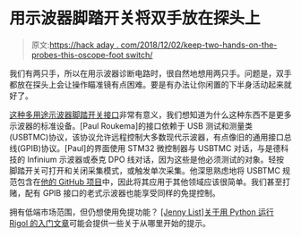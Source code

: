 # 用示波器脚踏开关将双手放在探头上

> 原文:[https://hack aday . com/2018/12/02/keep-two-hands-on-the-probes-this-oscope-foot switch/](https://hackaday.com/2018/12/02/keep-both-hands-on-the-probes-with-this-oscilloscope-footswitch/)

我们有两只手，所以在用示波器诊断电路时，很自然地想用两只手。问题是，双手都放在探头上会让操作瞄准镜有点困难。要是有办法让你闲置的下半身活动起来就好了。

[这种多用途示波器脚踏开关接口](https://twitter.com/roukemap/status/1066811243237904384)非常有意义，我们想知道为什么这种东西不是更多示波器的标准设备。[Paul Roukema]的接口依赖于 USB 测试和测量类(USBTMC)协议，该协议允许远程控制大多数现代示波器，有点像旧的通用接口总线(GPIB)协议。[Paul]的界面使用 STM32 微控制器与 USBTMC 对话，与是德科技的 Infinium 示波器或泰克 DPO 线对话，因为这些是他必须测试的对象。轻按脚踏开关可打开和关闭采集模式，或触发单次采集。他深思熟虑地将 USBTMC 规范包含在[他的 GitHub 项目](https://github.com/MegabytePhreak/scope-footswitch)中，因此将其应用于其他领域应该很简单。我们甚至打赌，配有 GPIB 接口的老式示波器也能享受同样的免提控制。

拥有低端市场范围，但仍想使用免提功能？ [[Jenny List]关于用 Python 运行 Rigol 的入门文章](https://hackaday.com/2016/11/16/how-to-control-your-instruments-from-a-computer-its-easier-than-you-think/#more-228539)可能会提供一些关于从哪里开始的提示。